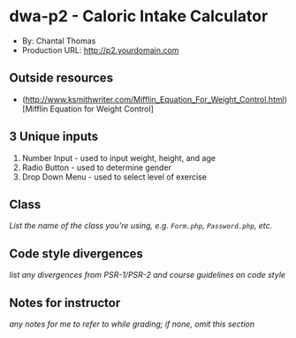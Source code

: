 # dwa-p2 - Caloric Intake Calculator
+ By: Chantal Thomas
+ Production URL: <http://p2.yourdomain.com>

## Outside resources
+ (http://www.ksmithwriter.com/Mifflin_Equation_For_Weight_Control.html)[Mifflin Equation for Weight Control]

## 3 Unique inputs
1. Number Input - used to input weight, height, and age
2. Radio Button - used to determine gender
3. Drop Down Menu - used to select level of exercise 

## Class
*List the name of the class you're using, e.g. `Form.php`, `Password.php`, etc.*

## Code style divergences
*list any divergences from PSR-1/PSR-2 and course guidelines on code style*

## Notes for instructor
*any notes for me to refer to while grading; if none, omit this section*

